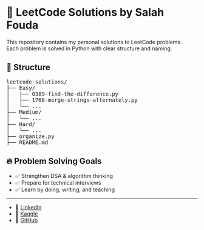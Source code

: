 # 🧠 LeetCode Solutions by Salah Fouda

This repository contains my personal solutions to LeetCode problems.  
Each problem is solved in Python with clear structure and naming.

## 📁 Structure

<pre>
leetcode-solutions/
├── Easy/
│   ├── 0389-find-the-difference.py
│   ├── 1768-merge-strings-alternately.py
│   └── ...
├── Medium/
│   └── ...
├── Hard/
│   └── ...
├── organize.py
├── README.md
</pre>

## 🔥 Problem Solving Goals

- ✅ Strengthen DSA & algorithm thinking  
- ✅ Prepare for technical interviews  
- ✅ Learn by doing, writing, and teaching

---

- 💼 [LinkedIn](https://www.linkedin.com/in/salah-fouda-186b02291?utm_source=share&utm_campaign=share_via&utm_content=profile&utm_medium=ios_app)
- 🧠 [Kaggle](https://www.kaggle.com/salahfouda)
- 🐙 [GitHub](https://github.com/salahfoudamohamed)
